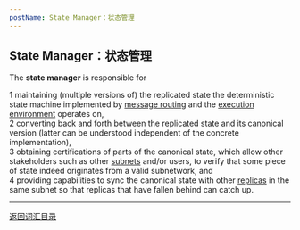 ```yaml
---
postName: State Manager：状态管理
---
```

## State Manager：状态管理

The **state manager** is responsible for

1 maintaining (multiple versions of) the replicated state the deterministic state machine implemented by [message routing](../M/messagerouting) and the [execution environment](../E/executionenvironment) operates on,<br>
2 converting back and forth between the replicated state and its canonical version (latter can be understood independent of the concrete implementation),<br>
3 obtaining certifications of parts of the canonical state, which allow other stakeholders such as other [subnets](../S/subnet) and/or users, to verify that some piece of state indeed originates from a valid subnetwork, and<br>
4 providing capabilities to sync the canonical state with other [replicas](../R/replica) in the same subnet so that replicas that have fallen behind can catch up.<br>

---
[返回词汇目录](../glossary)